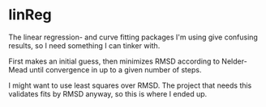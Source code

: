 # linReg
The linear regression- and curve fitting packages I'm using give confusing results,
so I need something I can tinker with.

First makes an initial guess, 
then minimizes RMSD according to Nelder-Mead 
until convergence in up to a given number of steps.

I might want to use least squares over RMSD.
The project that needs this validates fits by RMSD anyway,
so this is where I ended up.
